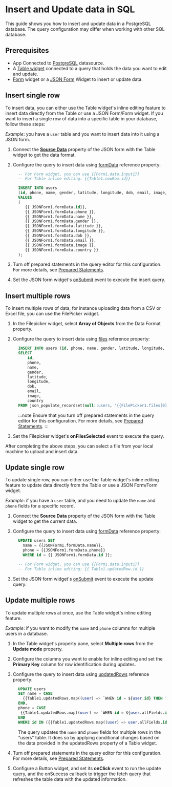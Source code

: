 # Insert and Update data in SQL

This guide shows you how to insert and update data in a PostgreSQL database. The query configuration may differ when working with other SQL database.


## Prerequisites

* App Connected to [PostgreSQL](/connect-data/reference/querying-postgres) datasource.
* A [Table widget](/reference/widgets/table) connected to a query that holds the data you want to edit and update.
* [Form](/reference/widgets/form) widget or a [JSON Form](/reference/widgets/json-form) Widget to insert or update data.


## Insert single row

 To insert data, you can either use the Table widget's inline editing feature to insert data directly from the Table or use a JSON Form/Form widget. If you want to insert a single row of data into a specific table in your database, follow these steps:

*Example*: you have a `user` table and you want to insert data into it using a JSON form.

1. Connect the [**Source Data**](/reference/widgets/json-form#source-data-json) property of the JSON form with the Table widget to get the data format.

2. Configure the query to insert data using [formData](/reference/widgets/json-form#formdata-object) reference property:

<dd>

```sql
-- For Form widget, you can use {{Form1.data.Input1}}
-- For Table inline editing: {{Table1.newRow.id}}

INSERT INTO users 
(id, phone, name, gender, latitude, longitude, dob, email, image, country) 
VALUES 
(
   {{ JSONForm1.formData.id}}, 
   {{ JSONForm1.formData.phone }}, 
   {{ JSONForm1.formData.name }}, 
   {{ JSONForm1.formData.gender }}, 
   {{ JSONForm1.formData.latitude }}, 
   {{ JSONForm1.formData.longitude }}, 
   {{ JSONForm1.formData.dob }}, 
   {{ JSONForm1.formData.email }}, 
   {{ JSONForm1.formData.image }}, 
   {{ JSONForm1.formData.country }}
);


```



</dd>

3. Turn off prepared statements in the query editor for this configuration. For more details, see [Prepared Statements](/connect-data/concepts/how-to-use-prepared-statements).




4. Set the JSON form widget's [onSubmit](/reference/widgets/json-form#onsubmit) event to execute the insert query.

## Insert multiple rows

To insert multiple rows of data, for instance uploading data from a CSV or Excel file, you can use the FilePicker widget.


1. In the Filepicker widget, select **Array of Objects** from the Data Format property. 

2. Configure the query to insert data using [files](/reference/widgets/filepicker#files-array) reference property:

<dd>


```sql
INSERT INTO users (id, phone, name, gender, latitude, longitude, dob, email, image, country)
SELECT
	id,
	phone, 
	name,
    gender, 
	latitude, 
	longitude,
    dob, 
    email, 
    image, 
    country
FROM json_populate_recordset(null::users, '{{FilePicker1.files[0].data}}');
```

:::note
Ensure that you turn off prepared statements in the query editor for this configuration. For more details, see [Prepared Statements](/connect-data/concepts/how-to-use-prepared-statements).
:::


</dd>

3. Set the Filepicker widget's **onFilesSelected** event to execute the query.



After completing the above steps, you can select a file from your local machine to upload and insert data.


## Update single row

To update single row, you can either use the Table widget's inline editing feature to update data directly from the Table or use a JSON Form/Form widget.

*Example*: if you have a `user` table, and you need to update the `name` and `phone` fields for a specific record.

1. Connect the **Source Data** property of the JSON form with the Table widget to get the current data.

2. Configure the query to insert data using [formData](/reference/widgets/json-form#formdata-object) reference property:

<dd>

```sql
UPDATE users SET 
  name = {{JSONForm1.formData.name}},
  phone = {{JSONForm1.formData.phone}}
  WHERE id = {{ JSONForm1.formData.id }};

-- For Form widget, you can use {{Form1.data.Input1}}
-- For Table inline editing: {{ Table1.updatedRow.id }}
```


</dd>

3. Set the JSON form widget's [onSubmit](/reference/widgets/json-form#onsubmit) event to execute the update query.

## Update multiple rows

To update multiple rows at once, use the Table widget's inline editing feature.

*Example*: if you want to modify the `name` and `phone` columns for multiple users in a database.

1. In the Table widget's property pane, select **Multiple rows** from the **Update mode** property. 

2. Configure the columns you want to enable for inline editing and set the **Primary Key** column for row identification during updates.

3. Configure the query to insert data using [updatedRows](/reference/widgets/table#updatedrows-arrayobject) reference property:

<dd>

```sql
UPDATE users
SET name = CASE
  {{Table1.updatedRows.map((user) => `WHEN id = ${user.id} THEN '${user.updatedFields.name}'`).join('\n')}}
END,
phone = CASE
 {{Table1.updatedRows.map((user) => `WHEN id = ${user.allFields.id} THEN '${user.updatedFields.phone}'`).join('\n')}}
END
WHERE id IN ({{Table1.updatedRows.map((user) => user.allFields.id).join(',')}});
```

The query updates the `name` and `phone` fields for multiple rows in the "users" table. It does so by applying conditional changes based on the data provided in the updatedRows property of a Table widget. 

</dd>

4. Turn off prepared statements in the query editor for this configuration. For more details, see [Prepared Statements](/connect-data/concepts/how-to-use-prepared-statements).



5. Configure a Button widget, and set its **onClick** event to run the update query, and the onSuccess callback to trigger the fetch query that refreshes the table data with the updated information.



